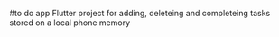 #to do app
Flutter project for adding, deleteing and completeing tasks stored on a local phone memory
